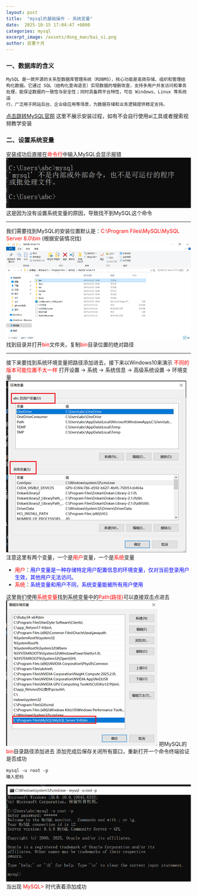 ```yaml
---
layout: post
title:  "mysql的基础操作 - 系统变量"
date:  2025-10-15 17:04:47 +0800
categories: mysql
excerpt_image: /assets/dong_man/bai_si.png
author: 双重十月
---
```


### 一、数据库的含义
```text
MySQL 是一款开源的关系型数据库管理系统（RDBMS），核心功能是高效存储、组织和管理结
构化数据。它通过 SQL（结构化查询语言）实现数据的增删改查，支持多用户并发访问和事务
处理，能保证数据的一致性与安全性；同时具备跨平台特性，可在 Windows、Linux 等系统运
行，广泛用于网站后台、企业级应用等场景，为数据存储和业务逻辑提供稳定支持。
```
[点击跳转MySQL官网](https://www.mysql.com/)
这里不展示安装过程，如有不会自行使用ai工具或者搜索视频教学安装

### 二、设置系统变量
安装成功后直接在<span style="color : red;">命令行</span>中输入MySQL会显示报错
![MySQL报错](/assets/mysql/mysql报错.png)
这是因为没有设置系统变量的原因，导致找不到MySQL这个命令
<br>
***


我们需要找到MySQL的安装位置默认是：<span style="color:red">C:\Program Files\MySQL\MySQL Server 8.0\bin</span> (根据安装情况找)
![MySQL安装位置](/assets/mysql/MySQL位置.png)
找到目录并打开<span style="color:red">bin</span>文件夹，复制<span style="color:red">bin</span>目录位置的绝对路径
<br>
***

接下来要找到系统环境变量把路径添加进去，接下来以Windows10来演示 <span style="color:red">不同的版本可能位置不太一样</span>
打开设置 → 系统 → 系统信息 → 高级系统设置 → 环境变量
![位置](/assets/mysql/系统环境变量设置图片.png)
注意这里有两个变量，一个是<span style="color:red">用户</span>变量，一个是<span style="color:red">系统</span>变量
- <span style="color:red">用户</span>：<span style="color:blue">用户变量是一种存储特定用户配置信息的环境变量，仅对当前登录用户生效，其他用户无法访问。</span>
- <span style="color:red">系统</span>：<span style="color:blue">系统变量和用户不同，系统变量能被所有用户使用</span>

这里我们使用<span style="color:red">系统变量</span>找到系统变量中的<span style="color:red">Path(路径)</span>可以直接双击点进去
![添加变量](/assets/mysql/添加变量.png)
把MySQL的<span style="color:red">bin</span>目录路径添加进去
添加完成后保存关闭所有窗口，重新打开一个命令终端验证是否成功
```
mysql -u root -p
输入密码
```
![验证变量](/assets/mysql/MySQL变量验证.png)
当出现 <span style="color:red">MySQL> </span>时代表着添加成功
